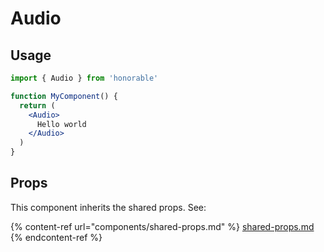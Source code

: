 # Audio

## Usage

```jsx
import { Audio } from 'honorable'

function MyComponent() {
  return (
    <Audio>
      Hello world
    </Audio>
  )
}
```

## Props

This component inherits the shared props. See:

{% content-ref url="components/shared-props.md" %}
[shared-props.md](components/shared-props.md)
{% endcontent-ref %}


